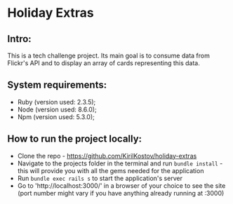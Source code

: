 # Holiday Extras

## Intro:
This is a tech challenge project. Its main goal is to consume data from Flickr's API and to display an array of cards representing this data.

## System requirements:
* Ruby (version used: 2.3.5);
* Node (version used: 8.6.0);
* Npm (version used: 5.3.0);

## How to run the project locally:
* Clone the repo - https://github.com/KirilKostov/holiday-extras
* Navigate to the projects folder in the terminal and run ```bundle install``` - this will provide you with all the gems needed for the application
* Run ```bundle exec rails s``` to start the application's server
* Go to 'http://localhost:3000/' in a browser of your choice to see the site (port number might vary if you have anything already running at :3000)
